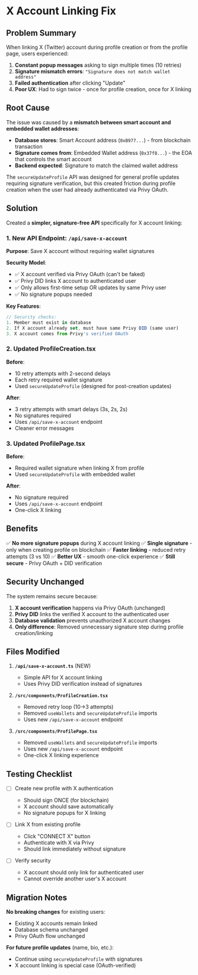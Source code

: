 # X Account Linking Fix

## Problem Summary

When linking X (Twitter) account during profile creation or from the profile page, users experienced:

1. **Constant popup messages** asking to sign multiple times (10 retries)
2. **Signature mismatch errors**: `"Signature does not match wallet address"`
3. **Failed authentication** after clicking "Update"
4. **Poor UX**: Had to sign twice - once for profile creation, once for X linking

## Root Cause

The issue was caused by a **mismatch between smart account and embedded wallet addresses**:

- **Database stores**: Smart Account address (`0xB977...`) - from blockchain transaction
- **Signature comes from**: Embedded Wallet address (`0x37f8...`) - the EOA that controls the smart account
- **Backend expected**: Signature to match the claimed wallet address

The `secureUpdateProfile` API was designed for general profile updates requiring signature verification, but this created friction during profile creation when the user had already authenticated via Privy OAuth.

## Solution

Created a **simpler, signature-free API** specifically for X account linking:

### 1. New API Endpoint: `/api/save-x-account`

**Purpose**: Save X account without requiring wallet signatures

**Security Model**:

- ✅ X account verified via Privy OAuth (can't be faked)
- ✅ Privy DID links X account to authenticated user
- ✅ Only allows first-time setup OR updates by same Privy user
- ✅ No signature popups needed

**Key Features**:

```typescript
// Security checks:
1. Member must exist in database
2. If X account already set, must have same Privy DID (same user)
3. X account comes from Privy's verified OAuth
```

### 2. Updated ProfileCreation.tsx

**Before**:

- 10 retry attempts with 2-second delays
- Each retry required wallet signature
- Used `secureUpdateProfile` (designed for post-creation updates)

**After**:

- 3 retry attempts with smart delays (3s, 2s, 2s)
- No signatures required
- Uses `/api/save-x-account` endpoint
- Cleaner error messages

### 3. Updated ProfilePage.tsx

**Before**:

- Required wallet signature when linking X from profile
- Used `secureUpdateProfile` with embedded wallet

**After**:

- No signature required
- Uses `/api/save-x-account` endpoint
- One-click X linking

## Benefits

✅ **No more signature popups** during X account linking
✅ **Single signature** - only when creating profile on blockchain
✅ **Faster linking** - reduced retry attempts (3 vs 10)
✅ **Better UX** - smooth one-click experience
✅ **Still secure** - Privy OAuth + DID verification

## Security Unchanged

The system remains secure because:

1. **X account verification** happens via Privy OAuth (unchanged)
2. **Privy DID** links the verified X account to the authenticated user
3. **Database validation** prevents unauthorized X account changes
4. **Only difference**: Removed unnecessary signature step during profile creation/linking

## Files Modified

1. **`/api/save-x-account.ts`** (NEW)

   - Simple API for X account linking
   - Uses Privy DID verification instead of signatures

2. **`/src/components/ProfileCreation.tsx`**

   - Removed retry loop (10→3 attempts)
   - Removed `useWallets` and `secureUpdateProfile` imports
   - Uses new `/api/save-x-account` endpoint

3. **`/src/components/ProfilePage.tsx`**
   - Removed `useWallets` and `secureUpdateProfile` imports
   - Uses new `/api/save-x-account` endpoint
   - One-click X linking experience

## Testing Checklist

- [ ] Create new profile with X authentication

  - Should sign ONCE (for blockchain)
  - X account should save automatically
  - No signature popups for X linking

- [ ] Link X from existing profile

  - Click "CONNECT X" button
  - Authenticate with X via Privy
  - Should link immediately without signature

- [ ] Verify security
  - X account should only link for authenticated user
  - Cannot override another user's X account

## Migration Notes

**No breaking changes** for existing users:

- Existing X accounts remain linked
- Database schema unchanged
- Privy OAuth flow unchanged

**For future profile updates** (name, bio, etc.):

- Continue using `secureUpdateProfile` with signatures
- X account linking is special case (OAuth-verified)
